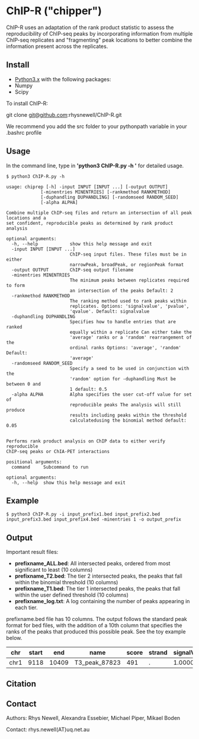 ChIP-R ("chipper")
=========

ChIP-R uses an adaptation of the rank product statistic to assess the reproducibility of ChIP-seq peaks by incorporating information from multiple ChIP-seq replicates and "fragmenting" peak locations to better combine the information present across the replicates.

Install
-------

- [Python3.x](https://www.python.org/getit/) with the following packages:
- Numpy
- Scipy

To install ChIP-R:

  git clone git@github.com:rhysnewell/ChIP-R.git
  
We recommend you add the src folder to your pythonpath variable in your .bashrc profile


Usage
-----

In the command line, type in **'python3 ChIP-R.py -h '** for detailed usage.

    $ python3 ChIP-R.py -h
    
    usage: chiprep [-h] -input INPUT [INPUT ...] [-output OUTPUT]
                 [-minentries MINENTRIES] [-rankmethod RANKMETHOD]
                 [-duphandling DUPHANDLING] [-randomseed RANDOM_SEED]
                 [-alpha ALPHA]

    Combine multiple ChIP-seq files and return an intersection of all peak locations and a
    set confident, reproducible peaks as determined by rank product analysis
    
    optional arguments:
      -h, --help            show this help message and exit
      -input INPUT [INPUT ...]
                            ChIP-seq input files. These files must be in either
                            narrowPeak, broadPeak, or regionPeak format
      -output OUTPUT        ChIP-seq output filename
      -minentries MINENTRIES
                            The minimum peaks between replicates required to form
                            an intersection of the peaks Default: 2
      -rankmethod RANKMETHOD
                            The ranking method used to rank peaks within
                            replicates. Options: 'signalvalue', 'pvalue',
                            'qvalue'. Default: signalvalue
      -duphandling DUPHANDLING
                            Specifies how to handle entries that are ranked
                            equally within a replicate Can either take the
                            'average' ranks or a 'random' rearrangement of the
                            ordinal ranks Options: 'average', 'random' Default:
                            'average'
      -randomseed RANDOM_SEED
                            Specify a seed to be used in conjunction with the
                            'random' option for -duphandling Must be between 0 and
                            1 default: 0.5
      -alpha ALPHA          Alpha specifies the user cut-off value for set of
                            reproducible peaks The analysis will still produce
                            results including peaks within the threshold
                            calculatedusing the binomial method default: 0.05


    Performs rank product analysis on ChIP data to either verify reproducible
    ChIP-seq peaks or ChIA-PET interactions
    
    positional arguments:
      command     Subcommand to run
    
    optional arguments:
      -h, --help  show this help message and exit

Example
------
    $ python3 ChIP-R.py -i input_prefix1.bed input_prefix2.bed input_prefix3.bed input_prefix4.bed -minentries 1 -o output_prefix   

Output
------

Important result files:

- **prefixname_ALL.bed**: All intersected peaks, ordered from most significant to least (10 columns)
- **prefixname_T2.bed**: The tier 2 intersected peaks, the peaks that fall within the binomial threshold (10 columns)
- **prefixname_T1.bed**: The tier 1 intersected peaks, the peaks that fall within the user defined threshold (10 columns)
- **prefixname_log.txt**: A log containing the number of peaks appearing in each tier.


prefixname.bed file has 10 columns. The output follows the standard peak format for bed files, with the addition of a 10th column that specifies the ranks of the peaks that produced this possible peak. See the toy example below.

|chr |start|end  |name |score |strand  |signalValue |p-value |q-value|
|----|-----|-----|----|------|-----|------|------|------|
|chr1|9118 |10409|T3_peak_87823|	491|	.	|1.000000	| 0.113938|0.712353	|


Citation
--------




Contact
-------

Authors: Rhys Newell, Alexandra Essebier, Michael Piper, Mikael Boden

Contact:  rhys.newell(AT)uq.net.au
